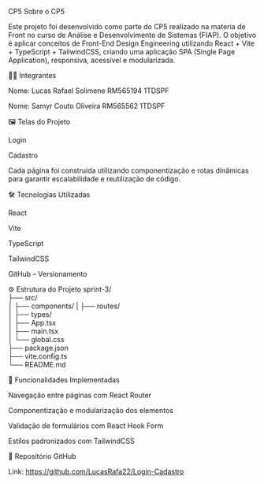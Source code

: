 CP5 
Sobre o CP5

Este projeto foi desenvolvido como parte do CP5 realizado na materia de Front no curso de Análise e Desenvolvimento de Sistemas (FIAP).
O objetivo é aplicar conceitos de Front-End Design Engineering utilizando React + Vite + TypeScript + TailwindCSS, criando uma aplicação SPA (Single Page Application), responsiva, acessível e modularizada.

👨‍💻 Integrantes

Nome: Lucas Rafael Solimene	RM565194	1TDSPF

Nome: Samyr Couto Oliveira	RM565562	1TDSPF

🖼️ Telas do Projeto

Login

Cadastro


Cada página foi construída utilizando componentização e rotas dinâmicas para garantir escalabilidade e reutilização de código.

🛠️ Tecnologias Utilizadas

React

Vite

TypeScript

TailwindCSS

GitHub
 – Versionamento

⚙️ Estrutura do Projeto
sprint-3/              
 ├── src/        
 │   ├── components/
 |   ├── routes/   
 │   ├── types/           
 │   ├── App.tsx          
 │   ├── main.tsx         
 │   └── global.css       
 ├── package.json         
 ├── vite.config.ts       
 └── README.md


🧩 Funcionalidades Implementadas

Navegação entre páginas com React Router

Componentização e modularização dos elementos

Validação de formulários com React Hook Form

Estilos padronizados com TailwindCSS


🔗 Repositório GitHub

Link: https://github.com/LucasRafa22/Login-Cadastro

